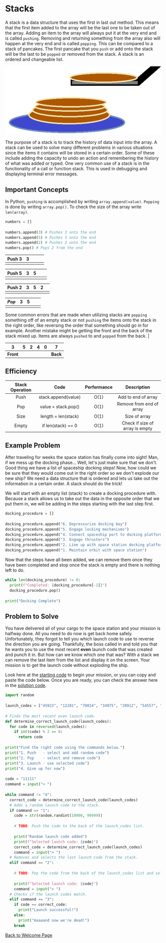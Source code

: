 # Stacks

A stack is a data structure that uses the first in last out method. This means that the first item added to the array will be the last one to be taken out of the array. Adding an item to the array will always put it at the very end and is called `pushing`. Removing and returning something from the array also will happen at the very end and is called `popping`. This can be compared to a stack of pancakes. The first pancake that you `push` or add onto the stack will be the last to be `popped` or removed from the stack. A stack is an ordered and changeable list. 

![pancakes](pancakes.png)

The purpose of a stack is to track the history of data input into the array. A stack can be used to solve many different problems in various situations since the items it contains will be stored in a certain order. Some of these include adding the capacity to undo an action and remembering the history of what was added or typed. One very common  use of a stack is in the functionality of a call or function stack. This is used in debugging and displaying terminal error messages.

## Important Concepts

In Python, `pushing` is accomplished by writing `array.append(value)`. `Popping` is done by writing `array.pop()`. To check the size of the array write `len(array)`.

```python
numbers = []

numbers.append(3) # Pushes 3 onto the end
numbers.append(5) # Pushes 5 onto the end
numbers.append(2) # Pushes 2 onto the end
numbers.pop() # Pops 2 from the end
```

| Push 3 | 3 |  |  |  |
| :------: | :------ | :-------- | :-------- | :------ |
|                                           |

| Push 5 | 3 | 5 |  |  |
| :------: | :------ | :-------- | :-------- | :------ |
|                                           |

| **Push 2** | 3 | 5 | 2 |  |
| :------: | :------ | :-------- | :-------- | :------ |
|                                           |

| *Pop* | 3 | 5 |  |  |
| :------: | :------ | :-------- | :-------- | :------ |
|                                           |


Some common errors that are made when utilizing stacks are `popping` something off of an empty stack or not `pushing` the items onto the stack in the right order, like reversing the order that something should go in for example. Another mistake might be getting the front and the back of the stack mixed up. Items are always `pushed` to and `popped` from the back.                           |

| 3 | 5 | 2 | 4 | 0 | 7 |
| :------: | :--------: | :--------: | :------: | :------: | :------: |
| **Front** ||||| **Back** |

## Efficiency

| Stack Operation | Code | Performance | Description |
| :---: | :---: | :---: | :---: |
| Push | stack.append(value) | O(1) | Add to end of array |
| Pop | value = stack.pop() | O(1) | Remove from end of array |
| Size | length = len(stack) | O(1) | Size of array |
| Empty | if len(stack) == 0 | O(1) | Check if size of array is empty | 

## Example Problem

After traveling for weeks the space station has finally come into sight! Man, if we mess up the docking phase... Well, let's just make sure that we don't. Good thing we have a list of spaceship docking steps! Now, how could we be sure that they would come out in the right order so we don't explode our new ship? We need a data structure that is ordered and lets us take out the information in a certain order. A stack should do the trick!

We will start with an empty list (stack) to create a docking procedure with. Because a stack allows us to take out the data in the opposite order that we put them in, we will be adding in the steps starting with the last step first.

```python
docking_procedure = []

docking_procedure.append("6. Depressurize docking bay")
docking_procedure.append("5. Engage locking mechanisms")
docking_procedure.append("4. Connect spaceship port to docking platform")
docking_procedure.append("3. Engage thrusters")
docking_procedure.append("2. Line up with space station docking platform")
docking_procedure.append("1. Maintain orbit with space station")
```

Now that the steps have all been added, we can remove them once they have been completed and stop once the stack is empty and there is nothing left to do.

```python
while len(docking_procedure) != 0:
  print(f"Completed: {docking_procedure[-1]}")
  docking_procedure.pop()
  
print("Docking Complete")
```

## Problem to Solve

You have delivered all of your cargo to the space station and your mission is halfway done. All you need to do now is get back home safely. Unfortunately, they forgot to tell you which launch code to use to reverse the direction you are going. Thankfully, the boss called in and told you that he wants you to use the most recent **even** launch code that was created and punch it in. But how can we know which one that was? With a stack we can remove the last item from the list and display it on the screen. Your mission is to get the launch code without exploding the ship.

Look here at the [starting code](https://github.com/katereclark/data_structures_tutorial/blob/main/launch_codes.py) to begin your mission, or you can copy and paste the code below. Once you are ready, you can check the answer here in the [solution code](https://github.com/katereclark/data_structures_tutorial/blob/main/launch_codes_solution.py).

```python
import random

launch_codes = ["45923", "12281", "70024", "34975", "20912", "54557", "71233", "62841"]

# Finds the most recent even launch code.
def determine_correct_launch_code(launch_codes):
  for code in reversed(launch_codes):
    if int(code) % 2 == 0:
      return code

print("Find the right code using the commands below.")
print("1. Push   - select and add random code")
print("2. Pop    - select and remove code")
print("3. Launch - use selected code")
print("4. Give up for now")

code = "11111"
command = input("> ")

while command != "4":
  correct_code = determine_correct_launch_code(launch_codes)
  # Adds a random launch code to the stack.
  if command == "1":
    code = str(random.randint(10000, 99999))

    # TODO: Push the code to the back of the launch_codes list.

    print("Random launch code added")
    print(f"Selected launch code: {code}")
    correct_code = determine_correct_launch_code(launch_codes)
    command = input("> ")
  # Removes and selects the last launch code from the stack.
  elif command == "2":
    
    # TODO: Pop the code from the back of the launch_codes list and select the code.

    print(f"Selected launch code: {code}")
    command = input("> ")
  # Checks if the launch codes match.
  elif command == "3":
    if code == correct_code:
      print("Launch successful!")
    else:
      print("Aaaaand now we're dead!")
    break
```

[Back to Welcome Page](https://github.com/katereclark/data_structures_tutorial/blob/main/0-welcome.md)
